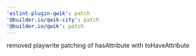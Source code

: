 ```yaml
---
'eslint-plugin-qwik': patch
'@builder.io/qwik-city': patch
'@builder.io/qwik': patch
---
```


removed playwrite patching of hasAttribute with toHaveAttribute
